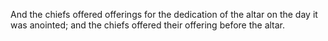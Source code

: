 And the chiefs offered offerings for the dedication of the altar on the day it was anointed; and the chiefs offered their offering before the altar.
